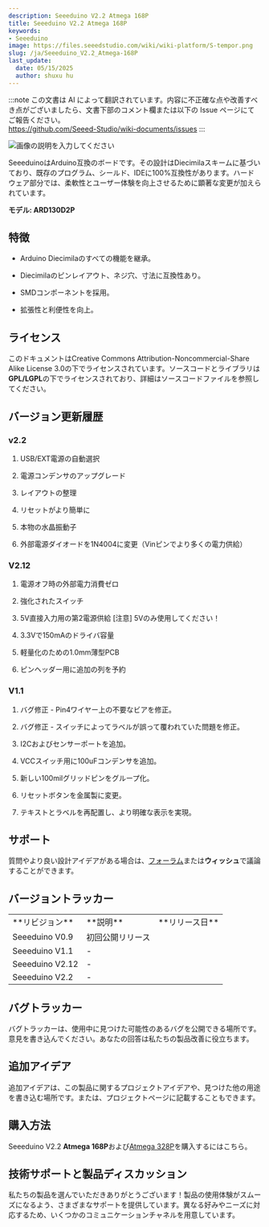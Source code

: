 ```yaml
---
description: Seeeduino V2.2 Atmega 168P
title: Seeeduino V2.2 Atmega 168P
keywords:
- Seeeduino 
image: https://files.seeedstudio.com/wiki/wiki-platform/S-tempor.png
slug: /ja/Seeeduino_V2.2_Atmega-168P
last_update:
  date: 05/15/2025
  author: shuxu hu
---
```

:::note
この文書は AI によって翻訳されています。内容に不正確な点や改善すべき点がございましたら、文書下部のコメント欄または以下の Issue ページにてご報告ください。  
https://github.com/Seeed-Studio/wiki-documents/issues
:::

![画像の説明を入力してください](https://files.seeedstudio.com/wiki/Seeeduino_V2.2_Atmega-168P/img/Seeeduino-168p.jpg)

SeeeduinoはArduino互換のボードです。その設計はDiecimilaスキームに基づいており、既存のプログラム、シールド、IDEに100%互換性があります。ハードウェア部分では、柔軟性とユーザー体験を向上させるために顕著な変更が加えられています。

**モデル: ARD130D2P**

## 特徴

* Arduino Diecimilaのすべての機能を継承。

* Diecimilaのピンレイアウト、ネジ穴、寸法に互換性あり。

* SMDコンポーネントを採用。

* 拡張性と利便性を向上。

## ライセンス  

このドキュメントはCreative Commons Attribution-Noncommercial-Share Alike License 3.0の下でライセンスされています。ソースコードとライブラリは**GPL/LGPL**の下でライセンスされており、詳細はソースコードファイルを参照してください。

## バージョン更新履歴

### v2.2

1. USB/EXT電源の自動選択

2. 電源コンデンサのアップグレード

3. レイアウトの整理

4. リセットがより簡単に

5. 本物の水晶振動子

6. 外部電源ダイオードを1N4004に変更（Vinピンでより多くの電力供給）

### V2.12

1. 電源オフ時の外部電力消費ゼロ

2. 強化されたスイッチ

3. 5V直接入力用の第2電源供給 [注意] 5Vのみ使用してください！

4. 3.3Vで150mAのドライバ容量

5. 軽量化のための1.0mm薄型PCB

6. ピンヘッダー用に追加の列を予約

### V1.1

1. バグ修正 - Pin4ワイヤー上の不要なビアを修正。

2. バグ修正 - スイッチによってラベルが誤って覆われていた問題を修正。

3. I2Cおよびセンサーポートを追加。

4. VCCスイッチ用に100uFコンデンサを追加。

5. 新しい100milグリッドピンをグループ化。

6. リセットボタンを金属製に変更。

7. テキストとラベルを再配置し、より明確な表示を実現。

## サポート  

質問やより良い設計アイデアがある場合は、[フォーラム](https://www.seeedstudio.com/forum)または**ウィッシュ**で議論することができます。

## バージョントラッカー  

<table cellPadding={5} cellSpacing={0}>
  <tbody><tr>
      <td width={300}> **リビジョン** </td>
      <td width={500}> **説明** </td>
      <td width={200}> **リリース日** </td>
    </tr>
    <tr style={{fontSize: '90%'}}>
      <td> Seeeduino V0.9 </td>
      <td> 初回公開リリース </td>
      <td> </td>
    </tr>
    <tr style={{fontSize: '90%'}}>
      <td> Seeeduino V1.1 </td>
      <td> - </td>
      <td> </td>
    </tr>
    <tr style={{fontSize: '90%'}}>
      <td> Seeeduino V2.12 </td>
      <td> - </td>
      <td> </td>
    </tr>
    <tr style={{fontSize: '90%'}}>
      <td> Seeeduino V2.2 </td>
      <td> - </td>
      <td> </td>
    </tr>
  </tbody>
</table>

## バグトラッカー  

バグトラッカーは、使用中に見つけた可能性のあるバグを公開できる場所です。意見を書き込んでください。あなたの回答は私たちの製品改善に役立ちます。

## 追加アイデア  

追加アイデアは、この製品に関するプロジェクトアイデアや、見つけた他の用途を書き込む場所です。または、プロジェクトページに記載することもできます。

## 購入方法  

Seeeduino V2.2 **Atmega 168P**および[Atmega 328P](https://www.seeedstudio.com/depot/seeeduino-v22-atmega-328p-p-669.html?cPath=79_80)を購入するにはこちら。

## 技術サポートと製品ディスカッション

私たちの製品を選んでいただきありがとうございます！製品の使用体験がスムーズになるよう、さまざまなサポートを提供しています。異なる好みやニーズに対応するため、いくつかのコミュニケーションチャネルを用意しています。

<div class="button_tech_support_container">
<a href="https://forum.seeedstudio.com/" class="button_forum"></a> 
<a href="https://www.seeedstudio.com/contacts" class="button_email"></a>
</div>

<div class="button_tech_support_container">
<a href="https://discord.gg/eWkprNDMU7" class="button_discord"></a> 
<a href="https://github.com/Seeed-Studio/wiki-documents/discussions/69" class="button_discussion"></a>
</div>